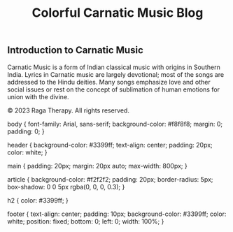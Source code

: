<!DOCTYPE html>
<html>
<head>
  <title>Colorful Carnatic Music Blog</title>
  <link rel="stylesheet" href="styles.css">
</head>
<body>
  <header>
    <h1>Colorful Carnatic Music Blog</h1>
  </header>

  <main>
    <article>
      <h2>Introduction to Carnatic Music</h2>
      <p>Carnatic Music is a form of Indian classical music with origins in Southern India. Lyrics in Carnatic music are largely devotional; most of the songs are addressed to the Hindu deities. Many songs emphasize love and other social issues or rest on the concept of sublimation of human emotions for union with the divine.</p>
    </article>
  </main>

  <footer>
    <p>&copy; 2023 Raga Therapy. All rights reserved.</p>
    body {
  font-family: Arial, sans-serif;
  background-color: #f8f8f8;
  margin: 0;
  padding: 0;
}

header {
  background-color: #3399ff;
  text-align: center;
  padding: 20px;
  color: white;
}

main {
  padding: 20px;
  margin: 20px auto;
  max-width: 800px;
}

article {
  background-color: #f2f2f2;
  padding: 20px;
  border-radius: 5px;
  box-shadow: 0 0 5px rgba(0, 0, 0, 0.3);
}

h2 {
  color: #3399ff;
}

footer {
  text-align: center;
  padding: 10px;
  background-color: #3399ff;
  color: white;
  position: fixed;
  bottom: 0;
  left: 0;
  width: 100%;
}

  </footer>
</body>
</html>

